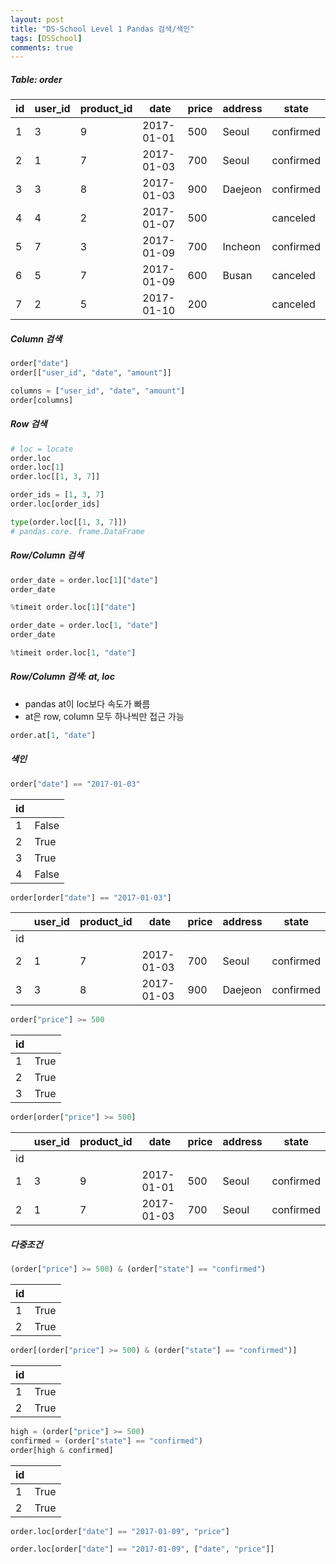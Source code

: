 ```yaml
---
layout: post
title: "DS-School Level 1 Pandas 검색/색인"
tags: [DSSchool]
comments: true
---
```

##### Table: order

| id | user_id | product_id | date       | price | address | state     |
|----|---------|------------|------------|-------|---------|-----------|
| 1  | 3       | 9          | 2017-01-01 | 500   | Seoul   | confirmed |
| 2  | 1       | 7          | 2017-01-03 | 700   | Seoul   | confirmed |
| 3  | 3       | 8          | 2017-01-03 | 900   | Daejeon | confirmed |
| 4  | 4       | 2          | 2017-01-07 | 500   |         | canceled  |
| 5  | 7       | 3          | 2017-01-09 | 700   | Incheon | confirmed |
| 6  | 5       | 7          | 2017-01-09 | 600   | Busan   | canceled  |
| 7  | 2       | 5          | 2017-01-10 | 200   |         | canceled  |

##### Column 검색
```python
order["date"]
order[["user_id", "date", "amount"]]

columns = ["user_id", "date", "amount"]
order[columns]
```


##### Row 검색
```python
# loc = locate
order.loc
order.loc[1]
order.loc[[1, 3, 7]]

order_ids = [1, 3, 7]
order.loc[order_ids]

type(order.loc[[1, 3, 7]])
# pandas.core. frame.DataFrame
```

##### Row/Column 검색

```python
order_date = order.loc[1]["date"]
order_date

%timeit order.loc[1]["date"]
```

```python
order_date = order.loc[1, "date"]
order_date

%timeit order.loc[1, "date"]
```

##### Row/Column 검색: at, loc
- pandas at이 loc보다 속도가 빠름  
- at은 row, column 모두 하나씩만 접근 가능

```python
order.at[1, "date"]
```

##### 색인

```python
order["date"] == "2017-01-03"
```

| id |       |
|----|-------|
| 1  | False |
| 2  | True  |
| 3  | True  |
| 4  | False |

```python
order[order["date"] == "2017-01-03"]
```

|    | user_id | product_id | date       | price | address | state     |
|----|---------|------------|------------|-------|---------|-----------|
| id |         |            |            |       |         |           |
| 2  | 1       | 7          | 2017-01-03 | 700   | Seoul   | confirmed |
| 3  | 3       | 8          | 2017-01-03 | 900   | Daejeon | confirmed |


```python
order["price"] >= 500
```

| id |      |
|----|------|
| 1  | True |
| 2  | True |
| 3  | True |


```python
order[order["price"] >= 500]
```

|    | user_id | product_id | date       | price | address | state     |
|----|---------|------------|------------|-------|---------|-----------|
| id |         |            |            |       |         |           |
| 1  | 3       | 9          | 2017-01-01 | 500   | Seoul   | confirmed |
| 2  | 1       | 7          | 2017-01-03 | 700   | Seoul   | confirmed |


##### 다중조건

```python
(order["price"] >= 500) & (order["state"] == "confirmed")
```

| id |      |
|----|------|
| 1  | True |
| 2  | True |


```python
order[(order["price"] >= 500) & (order["state"] == "confirmed")]
```

| id |      |
|----|------|
| 1  | True |
| 2  | True |


```python
high = (order["price"] >= 500)
confirmed = (order["state"] == "confirmed")
order[high & confirmed]
```

| id |      |
|----|------|
| 1  | True |
| 2  | True |


```python
order.loc[order["date"] == "2017-01-09", "price"]
```

```python
order.loc[order["date"] == "2017-01-09", ["date", "price"]]
```
